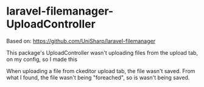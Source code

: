 # laravel-filemanager-UploadController
Based on:
https://github.com/UniSharp/laravel-filemanager 

This package's UploadController wasn't uploading files from the upload tab, on my config, so I made this 

When uploading a file from ckeditor upload tab, the file wasn't saved.
From what I found, the file wasn't being "foreached", so is wasn't being saved.
